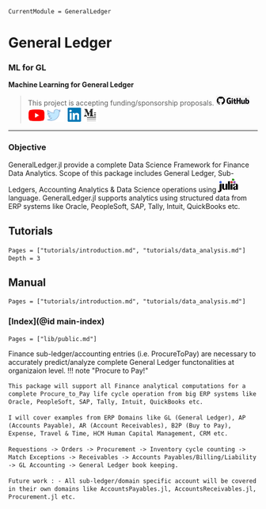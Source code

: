 ```@meta
CurrentModule = GeneralLedger
```

# General Ledger
### ML for GL 
**Machine Learning for General Ledger**

> This project is accepting funding/sponsorship proposals.
[![GitHub](images/github.png)](https://github.com/AmitXShukla)
[![YouTube](images/youtube.png)](http://youtube.com/AmitShukla_AI)
[![Twitter](images/twitter.png)](http://twitter.com/ashuklax)
[![LinkedIn](images/linkedin.png)](https://www.linkedin.com/in/ashuklax)
[![Medium](images/medium.png)](https://medium.com/@Amit_Shukla)

---

### Objective
GeneralLedger.jl provide a complete Data Science Framework for Finance Data Analytics.
Scope of this package includes General Ledger, Sub-Ledgers, Accounting Analytics & Data Science operations using [![JuliaLang](images/julia.png)](https://julialang.org) language. GeneralLedger.jl supports analytics using structured data from ERP systems like
Oracle, PeopleSoft, SAP, Tally, Intuit, QuickBooks etc.

## Tutorials

```@contents
Pages = ["tutorials/introduction.md", "tutorials/data_analysis.md"]
Depth = 3
```

## Manual

```@contents
Pages = ["tutorials/introduction.md", "tutorials/data_analysis.md"]
```

### [Index](@id main-index)

```@index
Pages = ["lib/public.md"]
```

Finance sub-ledger/accounting entries (i.e. ProcureToPay) are necessary to accurately predict/analyze complete General Ledger functonalities at organizaion level.
!!! note "Procure to Pay!"

    This package will support all Finance analytical computations for a complete Procure_to_Pay life cycle operation from big ERP systems like
    Oracle, PeopleSoft, SAP, Tally, Intuit, QuickBooks etc.

    I will cover examples from ERP Domains like GL (General Ledger), AP (Accounts Payable), AR (Account Receivables), B2P (Buy to Pay), Expense, Travel & Time, HCM Human Capital Management, CRM etc.

    Requestions -> Orders -> Procurement -> Inventory cycle counting -> Match Exceptions -> Receivables -> Accounts Payables/Billing/Liability -> GL Accounting -> General Ledger book keeping.

    Future work : - All sub-ledger/domain specific account will be covered in their own domains like AccountsPayables.jl, AccountsReceivables.jl, Procurement.jl etc.